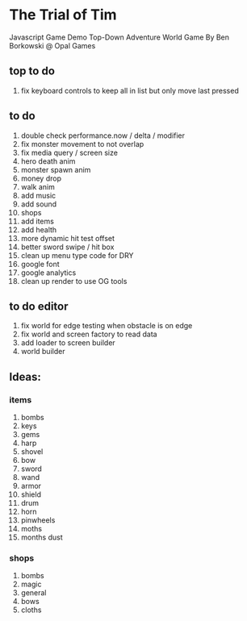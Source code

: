 # The Trial of Tim
Javascript Game Demo
Top-Down Adventure World Game
By Ben Borkowski @ Opal Games

## top to do
1. fix keyboard controls to keep all in list but only move last pressed

## to do
1. double check performance.now / delta / modifier
1. fix monster movement to not overlap
1. fix media query / screen size
1. hero death anim
1. monster spawn anim
1. money drop
1. walk anim
1. add music
1. add sound
1. shops
1. add items
1. add health
1. more dynamic hit test offset
1. better sword swipe / hit box
1. clean up menu type code for DRY
1. google font
1. google analytics
1. clean up render to use OG tools

## to do editor
1. fix world for edge testing when obstacle is on edge
1. fix world and screen factory to read data
1. add loader to screen builder
1. world builder


## Ideas:

### items
1. bombs
1. keys
1. gems
1. harp
1. shovel
1. bow
1. sword
1. wand
1. armor
1. shield
1. drum
1. horn
1. pinwheels
1. moths
1. months dust

### shops
1. bombs
1. magic
1. general
1. bows
1. cloths